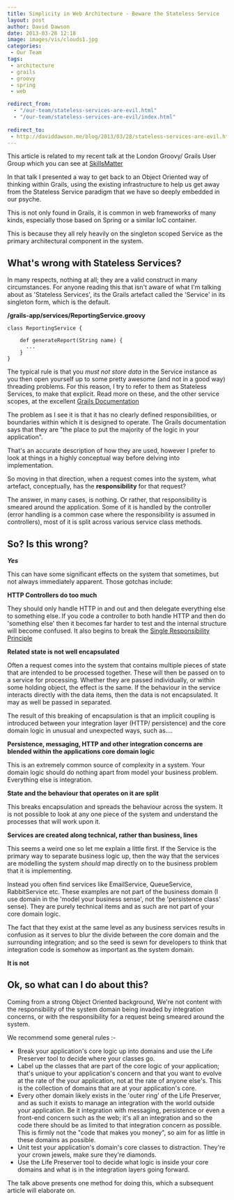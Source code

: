 ```yaml
---
title: Simplicity in Web Architecture - Beware the Stateless Service
layout: post
author: David Dawson
date: 2013-03-28 12:18
image: images/vis/clouds1.jpg
categories:
 - Our Team
tags:
 - architecture
 - grails
 - groovy
 - spring
 - web

redirect_from: 
  - "/our-team/stateless-services-are-evil.html"
  - "/our-team/stateless-services-are-evil/index.html"
  
redirect_to:
 - http://daviddawson.me/blog/2013/03/28/stateless-services-are-evil.html
---
```

This article is related to my recent talk at the London Groovy/ Grails User Group which you can see at <a href="http://skillsmatter.com/podcast/groovy-grails/all-hail-the-command-object-are-stateless-services-the-only-way">SkillsMatter</a>

In that talk I presented a way to get back to an Object Oriented way of thinking within Grails, using the existing infrastructure to help us get away from the Stateless Service paradigm that we have so deeply embedded in our psyche.

This is not only found in Grails, it is common in web frameworks of many kinds, especially those based on Spring or a similar IoC container.

This is because they all rely heavily on the singleton scoped Service as the primary architectural component in the system.
<h2>What's wrong with Stateless Services?</h2>
In many respects, nothing at all; they are a valid construct in many circumstances. For anyone reading this that isn't aware of what I'm talking about as 'Stateless Services', its the Grails artefact called the 'Service' in its singleton form, which is the default.

<strong>/grails-app/services/ReportingService.groovy</strong>
<pre><code>class ReportingService {

    def generateReport(String name) {
      ...
    }
}
</code></pre>
The typical rule is that you <em>must not store data</em> in the Service instance as you then open yourself up to some pretty awesome (and not in a good way) threading problems. For this reason, I try to refer to them as Stateless Services, to make that explicit.
Read more on these, and the other service scopes, at the excellent <a href="http://grails.org/doc/latest/guide/services.html">Grails Documentation</a>

The problem as I see it is that it has no clearly defined responsibilities, or boundaries within which it is designed to operate. The Grails documentation says that they are "the place to put the majority of the logic in your application".

That's an accurate description of how they are used, however I prefer to look at things in a highly conceptual way before delving into implementation.

So moving in that direction, when a request comes into the system, what artefact, conceptually, has the <strong>responsibility</strong> for that request?

The answer, in many cases, is nothing. Or rather, that responsibility is smeared around the application. Some of it is handled by the controller (error handling is a common case where the responsibility is assumed in controllers), most of it is split across various service class methods.
<h2>So? Is this wrong?</h2>
<strong><em>Yes</em></strong>

This can have some significant effects on the system that sometimes, but not always immediately apparent. Those gotchas include:

<strong>HTTP Controllers do too much</strong>

They should only handle HTTP in and out and then delegate everything else to something else. If you code a controller to both handle HTTP and then do 'something else' then it becomes far harder to test and the internal structure will become confused. It also begins to break the <a href="http://codebetter.com/karlseguin/2008/12/05/get-solid-single-responsibility-principle/">Single Responsibility Principle</a>

<strong>Related state is not well encapsulated</strong>

Often a request comes into the system that contains multiple pieces of state that are intended to be processed together. These will then be passed on to a service for processing. Whether they are passed individually, or within some holding object, the effect is the same. If the behaviour in the service interacts directly with the data items, then the data is not encapsulated. It may as well be passed in separated.

The result of this breaking of encapsulation is that an implicit coupling is introduced between your integration layer (HTTP/ persistence) and the core domain logic in unusual and unexpected ways, such as....

<strong>Persistence, messaging, HTTP and other integration concerns are blended within the applications core domain logic</strong>

This is an extremely common source of complexity in a system. Your domain logic should do nothing apart from model your business problem. Everything else is integration.

<strong>State and the behaviour that operates on it are split</strong>

This breaks encapsulation and spreads the behaviour across the system.
It is not possible to look at any one piece of the system and understand the processes that will work upon it.

<strong>Services are created along technical, rather than business, lines</strong>

This seems a weird one so let me explain a little first. If the Service is the primary way to separate business logic up, then the way that the services are modelling the system <em>should</em> map directly on to the business problem that it is implementing.

Instead you often find services like EmailService, QueueService, RabbitService etc. These examples are not part of the business domain (I use domain in the 'model your business sense', not the 'persistence class' sense). They are purely technical items and as such are not part of your core domain logic.

The fact that they exist at the same level as any business services results in confusion as it serves to blur the divide between the core domain and the surrounding integration; and so the seed is sewn for developers to think that integration code is somehow as important as the system domain.

<strong>It is not</strong>
<h2>Ok, so what can I do about this?</h2>
Coming from a strong Object Oriented background, We're not content with the responsibility of the system domain being invaded by integration concerns, or with the responsibility for a request being smeared around the system.

We recommend some general rules :-
<ul>
	<li>Break your application's core logic up into domains and use the Life Preserver tool to decide where your classes go.</li>
	<li>Label up the classes that are part of the core logic of your application; that's unique to your application's concern and that you want to evolve at the rate of the your application, not at the rate of anyone else's. This is the collection of domains that are at your application's core.</li>
	<li>Every other domain likely exists in the 'outer ring' of the Life Preserver, and as such it exists to manage an integration with the world outside your application. Be it integration with messaging, persistence or even a front-end concern such as the web; it's all an integration and so the code there should be as limited to that integration concern as possible. This is firmly not the "code that makes you money", so aim for as little in these domains as possible.</li>
	<li>Unit test your application's domain's core classes to distraction. They're your crown jewels, make sure they're diamonds.</li>
	<li>Use the Life Preserver tool to decide what logic is inside your core domains and what is in the integration layers going forward.</li>
</ul>
The talk above presents one method for doing this, which a subsequent article will elaborate on.